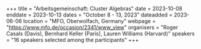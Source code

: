 +++
title = "Arbeitsgemeinschaft: Cluster Algebras"
date = 2023-10-08
enddate = 2023-10-13
dates = "October 8 - 13, 2023"
dateadded = 2023-06-06
location = "MFO, Oberwolfach, Germany"
webpage = "https://www.mfo.de/occasion/2341/www_view"
organisers = "Roger Casals (Davis), Bernhard Keller (Paris), Lauren Williams (Harvard)"
speakers = "16 speakers selected among the participants"
+++
